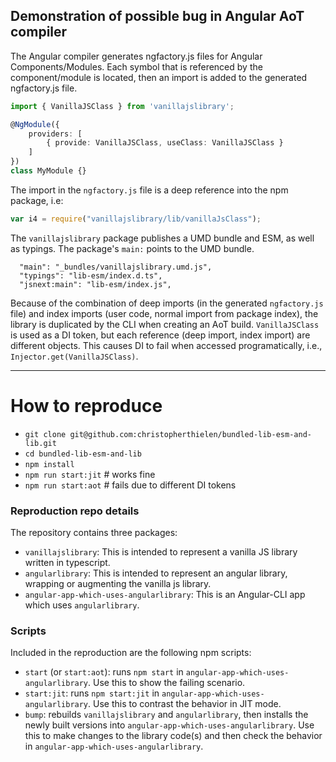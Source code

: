 ## Demonstration of possible bug in Angular AoT compiler

The Angular compiler generates ngfactory.js files for Angular Components/Modules.
Each symbol that is referenced by the component/module is located, then an import is added to the generated ngfactory.js file.

```ts
import { VanillaJSClass } from 'vanillajslibrary';

@NgModule({
    providers: [
        { provide: VanillaJSClass, useClass: VanillaJSClass }
    ]
})
class MyModule {}
```

The import in the `ngfactory.js` file is a deep reference into the npm package, i.e:

```js
var i4 = require("vanillajslibrary/lib/vanillaJsClass");
```

The `vanillajslibrary` package publishes a UMD bundle and ESM, as well as typings.  The package's `main:` points to the UMD bundle.

```
  "main": "_bundles/vanillajslibrary.umd.js",
  "typings": "lib-esm/index.d.ts",
  "jsnext:main": "lib-esm/index.js",
```

Because of the combination of deep imports (in the generated `ngfactory.js` file) and index imports (user code, normal import from package index), the library is duplicated by the CLI when creating an AoT build.
`VanillaJSClass` is used as a DI token, but each reference (deep import, index import) are different objects.
This causes DI to fail when accessed programatically, i.e., `Injector.get(VanillaJSClass)`.


--------------------

# How to reproduce

- `git clone git@github.com:christopherthielen/bundled-lib-esm-and-lib.git`
- `cd bundled-lib-esm-and-lib`
- `npm install`
- `npm run start:jit` # works fine
- `npm run start:aot` # fails due to different DI tokens

### Reproduction repo details

The repository contains three packages:

- `vanillajslibrary`: This is intended to represent a vanilla JS library written in typescript.
- `angularlibrary`: This is intended to represent an angular library, wrapping or augmenting the vanilla js library.
- `angular-app-which-uses-angularlibrary`: This is an Angular-CLI app which uses `angularlibrary`.

### Scripts

Included in the reproduction are the following npm scripts:

- `start` (or `start:aot`): runs `npm start` in `angular-app-which-uses-angularlibrary`.  Use this to show the failing scenario.
- `start:jit`: runs `npm start:jit` in `angular-app-which-uses-angularlibrary`. Use this to contrast the behavior in JIT mode.
- `bump`: rebuilds `vanillajslibrary` and `angularlibrary`, then installs the newly built versions into `angular-app-which-uses-angularlibrary`.  Use this to make changes to the library code(s) and then check the behavior in `angular-app-which-uses-angularlibrary`.
